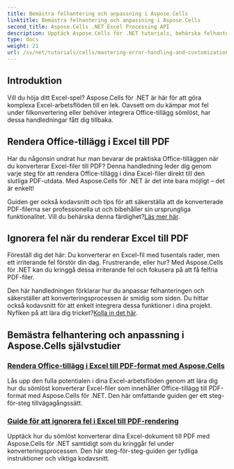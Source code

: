 ```yaml
---
title: Bemästra felhantering och anpassning i Aspose.Cells
linktitle: Bemästra felhantering och anpassning i Aspose.Cells
second_title: Aspose.Cells .NET Excel Processing API
description: Upptäck Aspose.Cells för .NET tutorials, behärska felhantering, anpassa Excel-arbetsflöden och konvertera Office-tillägg till PDF med sömlösa guider.
type: docs
weight: 21
url: /sv/net/tutorials/cells/mastering-error-handling-and-customization/
---
```

## Introduktion

Vill du höja ditt Excel-spel? Aspose.Cells för .NET är här för att göra komplexa Excel-arbetsflöden till en lek. Oavsett om du kämpar mot fel under filkonvertering eller behöver integrera Office-tillägg sömlöst, har dessa handledningar fått dig tillbaka.  

## Rendera Office-tillägg i Excel till PDF  

Har du någonsin undrat hur man bevarar de praktiska Office-tilläggen när du konverterar Excel-filer till PDF? Denna handledning leder dig genom varje steg för att rendera Office-tillägg i dina Excel-filer direkt till den slutliga PDF-utdata. Med Aspose.Cells för .NET är det inte bara möjligt – det är enkelt!  

 Guiden ger också kodavsnitt och tips för att säkerställa att de konverterade PDF-filerna ser professionella ut och bibehåller sin ursprungliga funktionalitet. Vill du behärska denna färdighet?[Läs mer här](./render-office-add-ins-in-excel-to-pdf-format/).  

## Ignorera fel när du renderar Excel till PDF  

Föreställ dig det här: Du konverterar en Excel-fil med tusentals rader, men ett irriterande fel förstör din dag. Frustrerande, eller hur? Med Aspose.Cells för .NET kan du kringgå dessa irriterande fel och fokusera på att få felfria PDF-filer.  

 Den här handledningen förklarar hur du anpassar felhanteringen och säkerställer att konverteringsprocessen är smidig som siden. Du hittar också kodavsnitt för att enkelt integrera dessa funktioner i dina projekt. Nyfiken på att lära dig tricket?[Kolla in det här](./guide-ignore-errors-in-excel/).  

## Bemästra felhantering och anpassning i Aspose.Cells självstudier
### [Rendera Office-tillägg i Excel till PDF-format med Aspose.Cells](./render-office-add-ins-in-excel-to-pdf-format/)
Lås upp den fulla potentialen i dina Excel-arbetsflöden genom att lära dig hur du sömlöst konverterar Excel-filer som innehåller Office-tillägg till PDF-format med Aspose.Cells för .NET. Den här omfattande guiden ger ett steg-för-steg tillvägagångssätt.
### [Guide för att ignorera fel i Excel till PDF-rendering](./guide-ignore-errors-in-excel/)
Upptäck hur du sömlöst konverterar dina Excel-dokument till PDF med Aspose.Cells för .NET samtidigt som du kringgår fel under konverteringsprocessen. Den här steg-för-steg-guiden ger tydliga instruktioner och viktiga kodavsnitt.